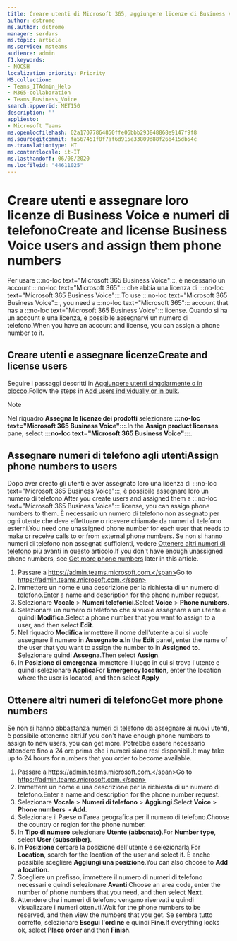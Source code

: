 ```yaml
---
title: Creare utenti di Microsoft 365, aggiungere licenze di Business Voice e assegnare numeri di telefono
author: dstrome
ms.author: dstrome
manager: serdars
ms.topic: article
ms.service: msteams
audience: admin
f1.keywords:
- NOCSH
localization_priority: Priority
MS.collection:
- Teams_ITAdmin_Help
- M365-collaboration
- Teams_Business_Voice
search.appverid: MET150
description: ''
appliesto:
- Microsoft Teams
ms.openlocfilehash: 02a17077864850ffe06bbb293848868e9147f9f8
ms.sourcegitcommit: fa567451f8f7af6d915e33809d88f26b415db54c
ms.translationtype: HT
ms.contentlocale: it-IT
ms.lasthandoff: 06/08/2020
ms.locfileid: "44611025"
---
```

# <a name="create-and-license-business-voice-users-and-assign-them-phone-numbers"></a><span data-ttu-id="b6e33-102">Creare utenti e assegnare loro licenze di Business Voice e numeri di telefono</span><span class="sxs-lookup"><span data-stu-id="b6e33-102">Create and license Business Voice users and assign them phone numbers</span></span>

<span data-ttu-id="b6e33-103">Per usare :::no-loc text="Microsoft 365 Business Voice":::, è necessario un account :::no-loc text="Microsoft 365"::: che abbia una licenza di :::no-loc text="Microsoft 365 Business Voice":::.</span><span class="sxs-lookup"><span data-stu-id="b6e33-103">To use :::no-loc text="Microsoft 365 Business Voice":::, you need a :::no-loc text="Microsoft 365"::: account that has a :::no-loc text="Microsoft 365 Business Voice"::: license.</span></span> <span data-ttu-id="b6e33-104">Quando si ha un account e una licenza, è possibile assegnarvi un numero di telefono.</span><span class="sxs-lookup"><span data-stu-id="b6e33-104">When you have an account and license, you can assign a phone number to it.</span></span>

## <a name="create-and-license-users"></a><span data-ttu-id="b6e33-105">Creare utenti e assegnare licenze</span><span class="sxs-lookup"><span data-stu-id="b6e33-105">Create and license users</span></span>

<span data-ttu-id="b6e33-106">Seguire i passaggi descritti in [Aggiungere utenti singolarmente o in blocco](https://docs.microsoft.com/microsoft-365/admin/add-users/add-users).</span><span class="sxs-lookup"><span data-stu-id="b6e33-106">Follow the steps in [Add users individually or in bulk](https://docs.microsoft.com/microsoft-365/admin/add-users/add-users).</span></span>

> [!NOTE]
> <span data-ttu-id="b6e33-107">Nel riquadro **Assegna le licenze dei prodotti** selezionare **:::no-loc text="Microsoft 365 Business Voice":::**.</span><span class="sxs-lookup"><span data-stu-id="b6e33-107">In the **Assign product licenses** pane,  select **:::no-loc text="Microsoft 365 Business Voice":::**.</span></span>

## <a name="assign-phone-numbers-to-users"></a><span data-ttu-id="b6e33-108">Assegnare numeri di telefono agli utenti</span><span class="sxs-lookup"><span data-stu-id="b6e33-108">Assign phone numbers to users</span></span>

<span data-ttu-id="b6e33-109">Dopo aver creato gli utenti e aver assegnato loro una licenza di :::no-loc text="Microsoft 365 Business Voice":::, è possibile assegnare loro un numero di telefono.</span><span class="sxs-lookup"><span data-stu-id="b6e33-109">After you create users and assigned them a :::no-loc text="Microsoft 365 Business Voice"::: license, you can assign phone numbers to them.</span></span> <span data-ttu-id="b6e33-110">È necessario un numero di telefono non assegnato per ogni utente che deve effettuare o ricevere chiamate da numeri di telefono esterni.</span><span class="sxs-lookup"><span data-stu-id="b6e33-110">You need one unassigned phone number for each user that needs to make or receive calls to or from external phone numbers.</span></span> <span data-ttu-id="b6e33-111">Se non si hanno numeri di telefono non assegnati sufficienti, vedere [Ottenere altri numeri di telefono](#get-more-phone-numbers) più avanti in questo articolo.</span><span class="sxs-lookup"><span data-stu-id="b6e33-111">If you don't have enough unassigned phone numbers, see [Get more phone numbers](#get-more-phone-numbers) later in this article.</span></span>

1. <span data-ttu-id="b6e33-112">Passare a https://admin.teams.microsoft.com.</span><span class="sxs-lookup"><span data-stu-id="b6e33-112">Go to https://admin.teams.microsoft.com.</span></span>
2. <span data-ttu-id="b6e33-113">Immettere un nome e una descrizione per la richiesta di un numero di telefono.</span><span class="sxs-lookup"><span data-stu-id="b6e33-113">Enter a name and description for the phone number request.</span></span>
3. <span data-ttu-id="b6e33-114">Selezionare **Vocale** > **Numeri telefonici**.</span><span class="sxs-lookup"><span data-stu-id="b6e33-114">Select **Voice** > **Phone numbers**.</span></span>
4. <span data-ttu-id="b6e33-115">Selezionare un numero di telefono che si vuole assegnare a un utente e quindi **Modifica**.</span><span class="sxs-lookup"><span data-stu-id="b6e33-115">Select a phone number that you want to assign to a user, and then select **Edit**.</span></span>
5. <span data-ttu-id="b6e33-116">Nel riquadro **Modifica** immettere il nome dell'utente a cui si vuole assegnare il numero in **Assegnato a**.</span><span class="sxs-lookup"><span data-stu-id="b6e33-116">In the **Edit** panel, enter the name of the user that you want to assign the number to in **Assigned to**.</span></span> <span data-ttu-id="b6e33-117">Selezionare quindi **Assegna**.</span><span class="sxs-lookup"><span data-stu-id="b6e33-117">Then select **Assign**.</span></span>
6. <span data-ttu-id="b6e33-118">In **Posizione di emergenza** immettere il luogo in cui si trova l'utente e quindi selezionare **Applica**</span><span class="sxs-lookup"><span data-stu-id="b6e33-118">For **Emergency location**, enter the location where the user is located, and then select **Apply**</span></span>

## <a name="get-more-phone-numbers"></a><span data-ttu-id="b6e33-119">Ottenere altri numeri di telefono</span><span class="sxs-lookup"><span data-stu-id="b6e33-119">Get more phone numbers</span></span>

<span data-ttu-id="b6e33-120">Se non si hanno abbastanza numeri di telefono da assegnare ai nuovi utenti, è possibile ottenerne altri.</span><span class="sxs-lookup"><span data-stu-id="b6e33-120">If you don't have enough phone numbers to assign to new users, you can get more.</span></span> <span data-ttu-id="b6e33-121">Potrebbe essere necessario attendere fino a 24 ore prima che i numeri siano resi disponibili.</span><span class="sxs-lookup"><span data-stu-id="b6e33-121">It may take up to 24 hours for numbers that you order to become available.</span></span>

1. <span data-ttu-id="b6e33-122">Passare a https://admin.teams.microsoft.com.</span><span class="sxs-lookup"><span data-stu-id="b6e33-122">Go to https://admin.teams.microsoft.com.</span></span>
2. <span data-ttu-id="b6e33-123">Immettere un nome e una descrizione per la richiesta di un numero di telefono.</span><span class="sxs-lookup"><span data-stu-id="b6e33-123">Enter a name and description for the phone number request.</span></span>
3. <span data-ttu-id="b6e33-124">Selezionare **Vocale** > **Numeri di telefono** > **Aggiungi**.</span><span class="sxs-lookup"><span data-stu-id="b6e33-124">Select **Voice** > **Phone numbers** > **Add**.</span></span>
4. <span data-ttu-id="b6e33-125">Selezionare il Paese o l'area geografica per il numero di telefono.</span><span class="sxs-lookup"><span data-stu-id="b6e33-125">Choose the country or region for the phone number.</span></span>
5. <span data-ttu-id="b6e33-126">In **Tipo di numero** selezionare **Utente (abbonato)**.</span><span class="sxs-lookup"><span data-stu-id="b6e33-126">For **Number type**, select **User (subscriber)**.</span></span>
6. <span data-ttu-id="b6e33-127">In **Posizione** cercare la posizione dell'utente e selezionarla.</span><span class="sxs-lookup"><span data-stu-id="b6e33-127">For **Location**, search for the location of the user and select it.</span></span> <span data-ttu-id="b6e33-128">È anche possibile scegliere **Aggiungi una posizione**.</span><span class="sxs-lookup"><span data-stu-id="b6e33-128">You can also choose to **Add a location**.</span></span>
7. <span data-ttu-id="b6e33-129">Scegliere un prefisso, immettere il numero di numeri di telefono necessari e quindi selezionare **Avanti**.</span><span class="sxs-lookup"><span data-stu-id="b6e33-129">Choose an area code, enter the number of phone numbers that you need, and then select **Next**.</span></span>
8. <span data-ttu-id="b6e33-130">Attendere che i numeri di telefono vengano riservati e quindi visualizzare i numeri ottenuti.</span><span class="sxs-lookup"><span data-stu-id="b6e33-130">Wait for the phone numbers to be reserved, and then view the numbers that you get.</span></span> <span data-ttu-id="b6e33-131">Se sembra tutto corretto, selezionare **Esegui l'ordine** e quindi **Fine**.</span><span class="sxs-lookup"><span data-stu-id="b6e33-131">If everything looks ok, select **Place order** and then **Finish**.</span></span>
